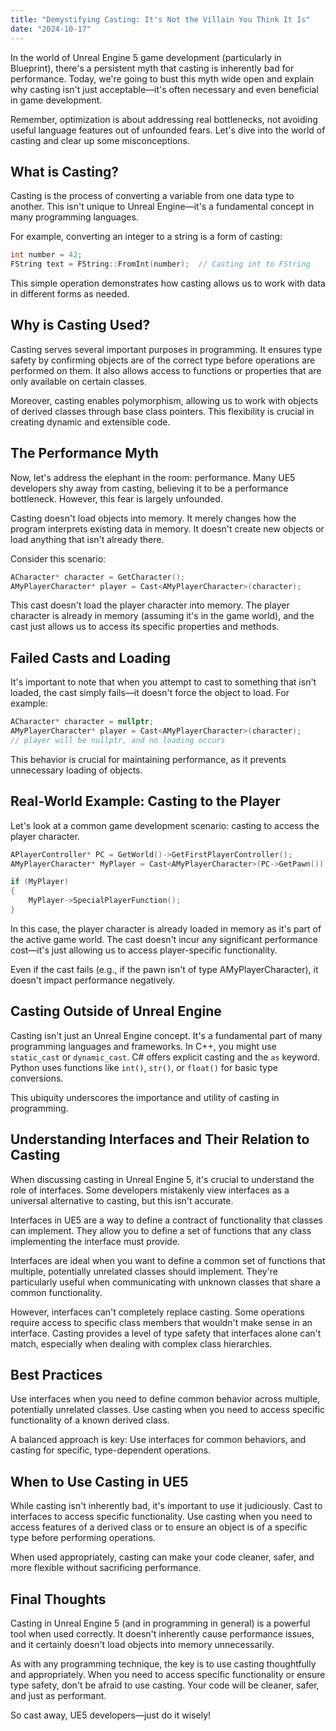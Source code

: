 ```yaml
---
title: "Demystifying Casting: It's Not the Villain You Think It Is"
date: "2024-10-17"
---
```


In the world of Unreal Engine 5 game development (particularly in Blueprint), there's a persistent myth that casting is inherently bad for performance. Today, we're going to bust this myth wide open and explain why casting isn't just acceptable—it's often necessary and even beneficial in game development.

Remember, optimization is about addressing real bottlenecks, not avoiding useful language features out of unfounded fears. Let's dive into the world of casting and clear up some misconceptions.

## What is Casting?

Casting is the process of converting a variable from one data type to another. This isn't unique to Unreal Engine—it's a fundamental concept in many programming languages.

For example, converting an integer to a string is a form of casting:

```cpp
int number = 42;
FString text = FString::FromInt(number);  // Casting int to FString
```

This simple operation demonstrates how casting allows us to work with data in different forms as needed.

## Why is Casting Used?

Casting serves several important purposes in programming. It ensures type safety by confirming objects are of the correct type before operations are performed on them. It also allows access to functions or properties that are only available on certain classes.

Moreover, casting enables polymorphism, allowing us to work with objects of derived classes through base class pointers. This flexibility is crucial in creating dynamic and extensible code.

## The Performance Myth

Now, let's address the elephant in the room: performance. Many UE5 developers shy away from casting, believing it to be a performance bottleneck. However, this fear is largely unfounded.

Casting doesn't load objects into memory. It merely changes how the program interprets existing data in memory. It doesn't create new objects or load anything that isn't already there.

Consider this scenario:

```cpp
ACharacter* character = GetCharacter();
AMyPlayerCharacter* player = Cast<AMyPlayerCharacter>(character);
```

This cast doesn't load the player character into memory. The player character is already in memory (assuming it's in the game world), and the cast just allows us to access its specific properties and methods.

## Failed Casts and Loading

It's important to note that when you attempt to cast to something that isn't loaded, the cast simply fails—it doesn't force the object to load. For example:

```cpp
ACharacter* character = nullptr;
AMyPlayerCharacter* player = Cast<AMyPlayerCharacter>(character);
// player will be nullptr, and no loading occurs
```

This behavior is crucial for maintaining performance, as it prevents unnecessary loading of objects.

## Real-World Example: Casting to the Player

Let's look at a common game development scenario: casting to access the player character.

```cpp
APlayerController* PC = GetWorld()->GetFirstPlayerController();
AMyPlayerCharacter* MyPlayer = Cast<AMyPlayerCharacter>(PC->GetPawn());

if (MyPlayer)
{
    MyPlayer->SpecialPlayerFunction();
}
```

In this case, the player character is already loaded in memory as it's part of the active game world. The cast doesn't incur any significant performance cost—it's just allowing us to access player-specific functionality.

Even if the cast fails (e.g., if the pawn isn't of type AMyPlayerCharacter), it doesn't impact performance negatively.

## Casting Outside of Unreal Engine

Casting isn't just an Unreal Engine concept. It's a fundamental part of many programming languages and frameworks. In C++, you might use `static_cast` or `dynamic_cast`. C# offers explicit casting and the `as` keyword. Python uses functions like `int()`, `str()`, or `float()` for basic type conversions.

This ubiquity underscores the importance and utility of casting in programming.

## Understanding Interfaces and Their Relation to Casting

When discussing casting in Unreal Engine 5, it's crucial to understand the role of interfaces. Some developers mistakenly view interfaces as a universal alternative to casting, but this isn't accurate.

Interfaces in UE5 are a way to define a contract of functionality that classes can implement. They allow you to define a set of functions that any class implementing the interface must provide.

Interfaces are ideal when you want to define a common set of functions that multiple, potentially unrelated classes should implement. They're particularly useful when communicating with unknown classes that share a common functionality.

However, interfaces can't completely replace casting. Some operations require access to specific class members that wouldn't make sense in an interface. Casting provides a level of type safety that interfaces alone can't match, especially when dealing with complex class hierarchies.

## Best Practices

Use interfaces when you need to define common behavior across multiple, potentially unrelated classes. Use casting when you need to access specific functionality of a known derived class.

A balanced approach is key: Use interfaces for common behaviors, and casting for specific, type-dependent operations.

## When to Use Casting in UE5

While casting isn't inherently bad, it's important to use it judiciously. Cast to interfaces to access specific functionality. Use casting when you need to access features of a derived class or to ensure an object is of a specific type before performing operations.

When used appropriately, casting can make your code cleaner, safer, and more flexible without sacrificing performance.

## Final Thoughts

Casting in Unreal Engine 5 (and in programming in general) is a powerful tool when used correctly. It doesn't inherently cause performance issues, and it certainly doesn't load objects into memory unnecessarily.

As with any programming technique, the key is to use casting thoughtfully and appropriately. When you need to access specific functionality or ensure type safety, don't be afraid to use casting. Your code will be cleaner, safer, and just as performant.

So cast away, UE5 developers—just do it wisely!